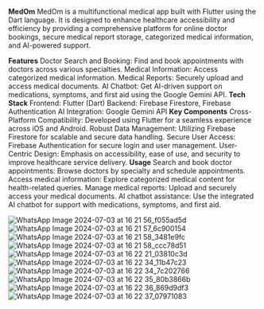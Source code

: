 **MedOm**
MedOm is a multifunctional medical app built with Flutter using the Dart language. It is designed to enhance healthcare accessibility and efficiency by providing a comprehensive platform for online doctor bookings, secure medical report storage, categorized medical information, and AI-powered support.

**Features**
Doctor Search and Booking: Find and book appointments with doctors across various specialties.
Medical Information: Access categorized medical information.
Medical Reports: Securely upload and access medical documents.
AI Chatbot: Get AI-driven support on medications, symptoms, and first aid using the Google Gemini API.
**Tech Stack**
Frontend: Flutter (Dart)
Backend: Firebase Firestore, Firebase Authentication
AI Integration: Google Gemini API
**Key Components**
Cross-Platform Compatibility: Developed using Flutter for a seamless experience across iOS and Android.
Robust Data Management: Utilizing Firebase Firestore for scalable and secure data handling.
Secure User Access: Firebase Authentication for secure login and user management.
User-Centric Design: Emphasis on accessibility, ease of use, and security to improve healthcare service delivery.
**Usage**
Search and book doctor appointments: Browse doctors by specialty and schedule appointments.
Access medical information: Explore categorized medical content for health-related queries.
Manage medical reports: Upload and securely access your medical documents.
AI chatbot assistance: Use the integrated AI chatbot for support with medications, symptoms, and first aid.

![WhatsApp Image 2024-07-03 at 16 21 56_f055ad5d](https://github.com/OmkarLokre/MedOM/assets/139554122/0d69c7f0-a1c9-437b-b688-acefce678eeb)
![WhatsApp Image 2024-07-03 at 16 21 57_6c900154](https://github.com/OmkarLokre/MedOM/assets/139554122/59e283cc-2698-4e9e-b525-1c8b59033473)
![WhatsApp Image 2024-07-03 at 16 21 58_3481e9fc](https://github.com/OmkarLokre/MedOM/assets/139554122/ad457a5b-03c1-42d7-8636-0ed23b9ab498)
![WhatsApp Image 2024-07-03 at 16 21 58_ccc78d51](https://github.com/OmkarLokre/MedOM/assets/139554122/e7ebf9dc-3906-40db-9551-e9ef5cd5ce84)
![WhatsApp Image 2024-07-03 at 16 22 21_03810c3d](https://github.com/OmkarLokre/MedOM/assets/139554122/064c5e87-11fb-4d79-a131-0c7d74e1839c)
![WhatsApp Image 2024-07-03 at 16 22 34_11b47c23](https://github.com/OmkarLokre/MedOM/assets/139554122/2a988c94-849c-434d-9b59-742222695a55)
![WhatsApp Image 2024-07-03 at 16 22 34_7c202766](https://github.com/OmkarLokre/MedOM/assets/139554122/15b2071c-ce88-4f13-ad85-dc74831fe875)
![WhatsApp Image 2024-07-03 at 16 22 35_80b3866b](https://github.com/OmkarLokre/MedOM/assets/139554122/fe349285-b2d8-4bc8-b0bc-73527b93f51d)
![WhatsApp Image 2024-07-03 at 16 22 36_869d9df3](https://github.com/OmkarLokre/MedOM/assets/139554122/c398a913-c67d-4c1f-bbaa-cf3da152e947)
![WhatsApp Image 2024-07-03 at 16 22 37_07971083](https://github.com/OmkarLokre/MedOM/assets/139554122/ce9eedfe-67b7-43ed-b111-3becea3a1413)





